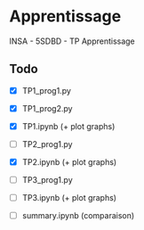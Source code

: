 # Apprentissage
INSA - 5SDBD - TP Apprentissage


## Todo 

- [x] TP1_prog1.py

- [X] TP1_prog2.py

- [x] TP1.ipynb (+ plot graphs)

- [ ] TP2_prog1.py

- [x] TP2.ipynb (+ plot graphs)

- [ ] TP3_prog1.py

- [ ] TP3.ipynb (+ plot graphs)

- [ ] summary.ipynb (comparaison)
